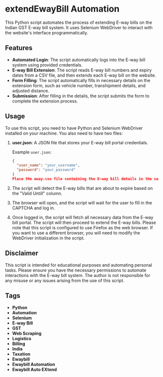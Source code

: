 # extendEwayBill Automation

This Python script automates the process of extending E-way bills on the Indian GST E-way bill system. It uses Selenium WebDriver to interact with the website's interface programmatically.

## Features

- **Automated Login**: The script automatically logs into the E-way bill system using provided credentials.
- **E-way Bill Extension**: The script reads E-way bill numbers and expiry dates from a CSV file, and then extends each E-way bill on the website.
- **Form Filling**: The script automatically fills in necessary details on the extension form, such as vehicle number, transhipment details, and adjusted distance.
- **Submission**: After filling in the details, the script submits the form to complete the extension process.

## Usage

To use this script, you need to have Python and Selenium WebDriver installed on your machine. You also need to have two files:

1. **user.json**: A JSON file that stores your E-way bill portal credentials.

   Example `user.json`:
   ```json
   {
     "user_name": "your_username",
     "password": "your_password"
   }
   Place the eway.csv file containing the E-way bill details in the same directory as the script.
2. The script will detect the E-way bills that are about to expire based on the "Valid Untill" column.
3. The browser will open, and the script will wait for the user to fill in the CAPTCHA and log in.
4. Once logged in, the script will fetch all necessary data from the E-way bill portal.
The script will then proceed to extend the E-way bills.
Please note that this script is configured to use Firefox as the web browser. If you want to use a different browser, you will need to modify the WebDriver initialization in the script.


## Disclaimer

This script is intended for educational purposes and automating personal tasks. Please ensure you have the necessary permissions to automate interactions with the E-way bill system. The author is not responsible for any misuse or any issues arising from the use of this script.

## Tags

- **Python**
- **Automation**
- **Selenium**
- **E-way Bill**
- **GST**
- **Web Scraping**
- **Logistics**
- **Billing**
- **India**
- **Taxation**
- **Ewaybill**
- **Ewaybill Automation**
- **Ewaybill Auto EXtend**
